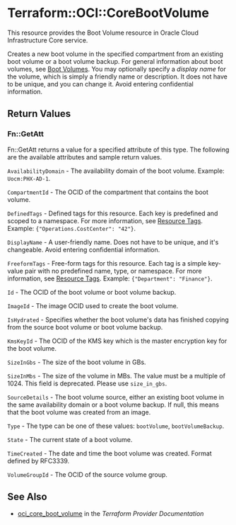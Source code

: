 # Terraform::OCI::CoreBootVolume

This resource provides the Boot Volume resource in Oracle Cloud Infrastructure Core service.

Creates a new boot volume in the specified compartment from an existing boot volume or a boot volume backup.
For general information about boot volumes, see [Boot Volumes](https://docs.cloud.oracle.com/iaas/Content/Block/Concepts/bootvolumes.htm).
You may optionally specify a *display name* for the volume, which is simply a friendly name or
description. It does not have to be unique, and you can change it. Avoid entering confidential information.

## Return Values

### Fn::GetAtt

Fn::GetAtt returns a value for a specified attribute of this type. The following are the available attributes and sample return values.

`AvailabilityDomain` - The availability domain of the boot volume.  Example: `Uocm:PHX-AD-1`.

`CompartmentId` - The OCID of the compartment that contains the boot volume.

`DefinedTags` - Defined tags for this resource. Each key is predefined and scoped to a namespace. For more information, see [Resource Tags](https://docs.cloud.oracle.com/iaas/Content/General/Concepts/resourcetags.htm).  Example: `{"Operations.CostCenter": "42"}`.

`DisplayName` - A user-friendly name. Does not have to be unique, and it's changeable. Avoid entering confidential information.

`FreeformTags` - Free-form tags for this resource. Each tag is a simple key-value pair with no predefined name, type, or namespace. For more information, see [Resource Tags](https://docs.cloud.oracle.com/iaas/Content/General/Concepts/resourcetags.htm).  Example: `{"Department": "Finance"}`.

`Id` - The OCID of the boot volume or boot volume backup.

`ImageId` - The image OCID used to create the boot volume.

`IsHydrated` - Specifies whether the boot volume's data has finished copying from the source boot volume or boot volume backup.

`KmsKeyId` - The OCID of the KMS key which is the master encryption key for the boot volume.

`SizeInGbs` - The size of the boot volume in GBs.

`SizeInMbs` - The size of the volume in MBs. The value must be a multiple of 1024. This field is deprecated. Please use `size_in_gbs`.

`SourceDetails` - The boot volume source, either an existing boot volume in the same availability domain or a boot volume backup. If null, this means that the boot volume was created from an image.

`Type` - The type can be one of these values: `bootVolume`, `bootVolumeBackup`.

`State` - The current state of a boot volume.

`TimeCreated` - The date and time the boot volume was created. Format defined by RFC3339.

`VolumeGroupId` - The OCID of the source volume group.

## See Also

* [oci_core_boot_volume](https://www.terraform.io/docs/providers/oci/r/core_boot_volume.html) in the _Terraform Provider Documentation_